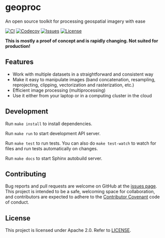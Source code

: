 # geoproc

An open source toolkit for processing geospatial imagery with ease

[![CI](https://github.com/munshkr/geoproc/actions/workflows/ci.yml/badge.svg)](https://github.com/munshkr/geoproc/actions/workflows/ci.yml)
[![Codecov](https://codecov.io/gh/munshkr/geoproc/branch/main/graph/badge.svg?token=OI1L05MO4Y)](https://codecov.io/gh/munshkr/geoproc)
[![Issues](https://img.shields.io/github/issues-closed/munshkr/geoproc)](https://github.com/munshkr/geoproc/issues)
[![License](https://img.shields.io/github/license/munshkr/geoproc)](https://github.com/munshkr/geoproc/blob/main/LICENSE)

**This is mostly a proof of concept and is rapidly changing. Not suited for production!**

## Features

* Work with multiple datasets in a straightforward and consistent way
* Make it easy to manipulate images (band concatenation, resampling,
  reprojecting, clipping, vectorization and rasterization, etc.)
* Efficient image processing (multiprocessing)
* Use it either from your laptop or in a computing cluster in the cloud

## Development

Run `make install` to install dependencies.

Run `make run` to start development API server.

Run `make test` to run tests. You can also do `make test-watch` to watch for
files and run tests automatically on changes.

Run `make docs` to start Sphinx autobuild server.

## Contributing

Bug reports and pull requests are welcome on GitHub at the [issues
page](https://github.com/munshkr/geoproc/issues). This project is intended to be
a safe, welcoming space for collaboration, and contributors are expected to
adhere to the [Contributor Covenant](http://contributor-covenant.org) code of
conduct.

## License

This project is licensed under Apache 2.0. Refer to
[LICENSE](https://github.com/munshkr/geoproc/blob/main/LICENSE).
